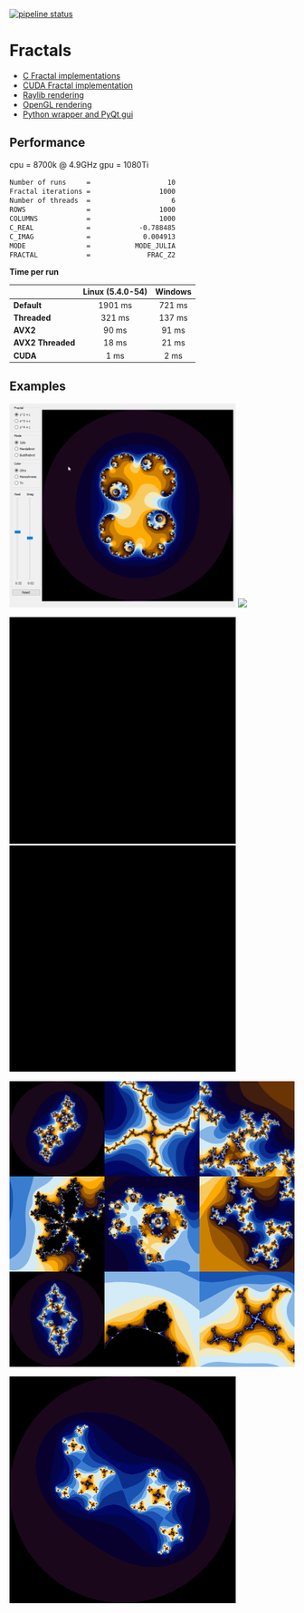 [![pipeline status](https://gitlab.com/kdries/opengl-fractals/badges/master/pipeline.svg)](https://gitlab.com/kdries/opengl-fractals/commits/master)

# Fractals

- [C Fractal implementations](c-fractals)
- [CUDA Fractal implementation](cuda-fractals)
- [Raylib rendering](raylib-fractals)
- [OpenGL rendering](opengl-fractals)
- [Python wrapper and PyQt gui](python-fractals)


## Performance

cpu = 8700k @ 4.9GHz
gpu = 1080Ti

```
Number of runs     =                   10
Fractal iterations =                 1000
Number of threads  =                    6
ROWS               =                 1000
COLUMNS            =                 1000
C_REAL             =            -0.788485
C_IMAG             =             0.004913
MODE               =           MODE_JULIA
FRACTAL            =              FRAC_Z2
```

**Time per run**

|                 |  Linux (5.4.0-54)  |  Windows  |
|-----------------|:------------------:|:---------:|
|**Default**      | 1901 ms            | 721 ms    |
|**Threaded**     | 321  ms            | 137 ms    |
|**AVX2**         | 90   ms            | 91  ms    |
|**AVX2 Threaded**| 18   ms            | 21  ms    |
|**CUDA**         | 1    ms            | 2   ms    |


## Examples


<p float="left">
  <img src="python-fractals/images/gui_example.gif" width="400" />
  <img src="raylib-fractals/images/example.gif" width="340" />
</p>

<p float="left">
  <img src="images/example_iteration_1.gif" width="400" />
  <img src="images/example_iteration_2.gif" width="400" /> 
</p>


![](images/example_ultra.png)

![](images/example_rotate_ultra.gif)
